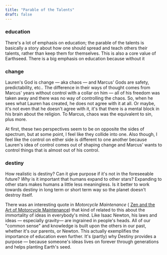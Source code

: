 ```yaml
---
title: "Parable of the Talents"
draft: false
---
```


### education

There's a lot of emphasis on education; the parable of the talents is basically a story about how one should spread and teach others their talents, rather than keep them for themselves. This is also a core value of Earthseed. There is a big emphasis on education because without it 

### change

Lauren's God is change — aka chaos — and Marcus' Gods are safety, predictability, etc.. The difference in their ways of thought comes from Marcus' years without control with a collar on him — all of his freedom was taken away and there was no way of controlling the chaos. So, when he sees what Lauren has created, he does not agree with it at all. Or maybe, it's not even that he doesn't agree with it, it's that there is a mental block in his brain about the religion. To Marcus, chaos was the equivalent to sin, plus more.

At first, these two perspectives seem to be on opposite the sides of spectrum, but at some point, I feel like they collide into one. Also though, I feel like the control on either side is different to one another because Lauren's idea of control comes out of shaping change and Marcus' wants to control things that is almost out of his control.

### destiny

How realistic is destiny? Can it give purpose if it's not in the foreseeable future? *Why* is it important that humans expand to other stars? Expanding to other stars makes humans a little less meaningless. Is it better to work towards destiny in long term or short term way so the planet doesn't destroy itself.

There was an interesting quote in *Motorcycle Maintenance* ( [Zen and the Art of Motorcycle Maintenance](https://www.notion.so/Zen-and-the-Art-of-Motorcycle-Maintenance-8a4a726993cd4efcba3a55fa77579ddb)) that kind of related to this about the immortality of ideas in everybody's mind. Like Isaac Newton, his laws and ideas — especially gravity— are ingrained in people's heads. All of our "common sense" and knowledge is built upon the others in our past, whether it's our parents, or Newton. This actually exemplifies the importance of education even further. It's (partly) why Destiny provides a purpose — because someone's ideas lives on forever through generations and helps planting Earth's seed.